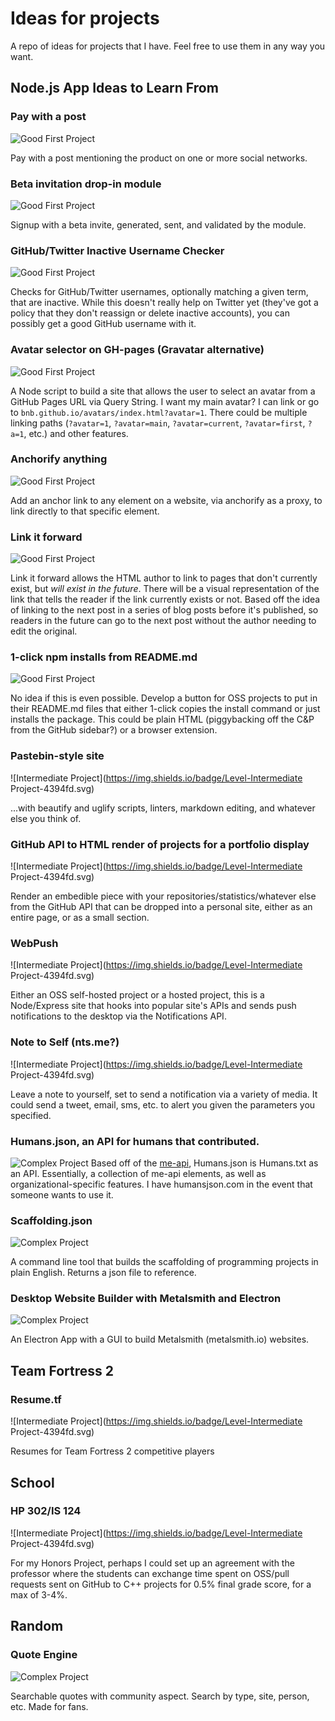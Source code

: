 # Ideas for projects

A repo of ideas for projects that I have. Feel free to use them in any way you want.


## Node.js App Ideas to Learn From

### Pay with a post
![Good First Project](https://img.shields.io/badge/Level-Good%20First%20Project-dddddd.svg)

Pay with a post mentioning the product on one or more social networks.

### Beta invitation drop-in module 
![Good First Project](https://img.shields.io/badge/Level-Good%20First%20Project-dddddd.svg)

Signup with a beta invite, generated, sent, and validated by the module.


### GitHub/Twitter Inactive Username Checker
![Good First Project](https://img.shields.io/badge/Level-Good%20First%20Project-dddddd.svg)

Checks for GitHub/Twitter usernames, optionally matching a given term, that are inactive. While this doesn't really help on Twitter yet (they've got a policy that they don't reassign or delete inactive accounts), you can possibly get a good GitHub username with it.


### Avatar selector on GH-pages (Gravatar alternative)
![Good First Project](https://img.shields.io/badge/Level-Good%20First%20Project-dddddd.svg)

A Node script to build a site that allows the user to select an avatar from a GitHub Pages URL via Query String. I want my main avatar? I can link or go to `bnb.github.io/avatars/index.html?avatar=1`. There could be multiple linking paths (`?avatar=1`, `?avatar=main`, `?avatar=current`, `?avatar=first`, `?a=1`, etc.) and other features.

### Anchorify anything
![Good First Project](https://img.shields.io/badge/Level-Good%20First%20Project-dddddd.svg)

Add an anchor link to any element on a website, via anchorify as a proxy, to link directly to that specific element.


### Link it forward
![Good First Project](https://img.shields.io/badge/Level-Good%20First%20Project-dddddd.svg)

Link it forward allows the HTML author to link to pages that don't currently exist, but _will exist in the future_. There will be a visual representation of the link that tells the reader if the link currently exists or not. Based off the idea of linking to the next post in a series of blog posts before it's published, so readers in the future can go to the next post without the author needing to edit the original.


### 1-click npm installs from README.md
![Good First Project](https://img.shields.io/badge/Level-Good%20First%20Project-dddddd.svg)

No idea if this is even possible. Develop a button for OSS projects to put in their README.md files that either 1-click copies the install command or just installs the package. This could be plain HTML (piggybacking off the C&P from the GitHub sidebar?) or a browser extension. 


### Pastebin-style site
![Intermediate Project](https://img.shields.io/badge/Level-Intermediate Project-4394fd.svg)

...with beautify and uglify scripts, linters, markdown editing, and whatever else you think of.


### GitHub API to HTML render of projects for a portfolio display
![Intermediate Project](https://img.shields.io/badge/Level-Intermediate Project-4394fd.svg)

Render an embedible piece with your repositories/statistics/whatever else from the GitHub API that can be dropped into a personal site, either as an entire page, or as a small section. 


### WebPush
![Intermediate Project](https://img.shields.io/badge/Level-Intermediate Project-4394fd.svg)

Either an OSS self-hosted project or a hosted project, this is a Node/Express site that hooks into popular site's APIs and sends push notifications to the desktop via the Notifications API.


### Note to Self (nts.me?)
![Intermediate Project](https://img.shields.io/badge/Level-Intermediate Project-4394fd.svg)

Leave a note to yourself, set to send a notification via a variety of media. It could send a tweet, email, sms, etc. to alert you given the parameters you specified.


### Humans.json, an API for humans that contributed.

![Complex Project](https://img.shields.io/badge/Level-Complex%20Project-fd4394.svg)
Based off of the [me-api](https://github.com/danfang/me-api), Humans.json is Humans.txt as an API. Essentially, a collection of me-api elements, as well as organizational-specific features. I have humansjson.com in the event that someone wants to use it.


### Scaffolding.json
![Complex Project](https://img.shields.io/badge/Level-Complex%20Project-fd4394.svg)

A command line tool that builds the scaffolding of programming projects in plain English. Returns a json file to reference.


### Desktop Website Builder with Metalsmith and Electron
![Complex Project](https://img.shields.io/badge/Level-Complex%20Project-fd4394.svg)

An Electron App with a GUI to build Metalsmith (metalsmith.io) websites.


## Team Fortress 2
### Resume.tf
![Intermediate Project](https://img.shields.io/badge/Level-Intermediate Project-4394fd.svg)

Resumes for Team Fortress 2 competitive players


## School

### HP 302/IS 124
![Intermediate Project](https://img.shields.io/badge/Level-Intermediate Project-4394fd.svg)

For my Honors Project, perhaps I could set up an agreement with the professor where the students can exchange time spent on OSS/pull requests sent on GitHub to C++ projects for 0.5% final grade score, for a max of 3-4%.


## Random 

### Quote Engine
![Complex Project](https://img.shields.io/badge/Level-Complex%20Project-fd4394.svg)

Searchable quotes with community aspect. Search by type, site, person, etc. Made for fans.

<!--
The Shields:
![Good First Project](https://img.shields.io/badge/Level-Good%20First%20Project-dddddd.svg)
![Intermediate Project](https://img.shields.io/badge/Level-Intermediate Project-4394fd.svg)
![Complex Project](https://img.shields.io/badge/Level-Complex%20Project-fd4394.svg)
-->
